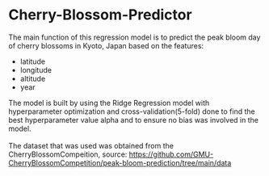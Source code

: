 # Cherry-Blossom-Predictor

The main function of this regression model is to predict the peak bloom day of cherry blossoms in Kyoto, Japan based on the features:
- latitude
- longitude
- altitude
- year

The model is built by using the Ridge Regression model with hyperparameter optimization and cross-validation(5-fold) done to find the best hyperparameter value alpha and to ensure no bias was involved in the model. <br />
<br />
The dataset that was used was obtained from the CherryBlossomCompeition, source: https://github.com/GMU-CherryBlossomCompetition/peak-bloom-prediction/tree/main/data
